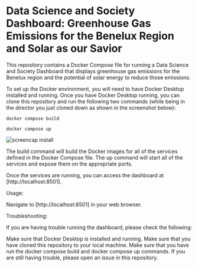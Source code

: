 # Data Science and Society Dashboard: Greenhouse Gas Emissions for the Benelux Region and Solar as our Savior

This repository contains a Docker Compose file for running a Data Science and Society Dashboard that displays greenhouse gas emissions for the Benelux region and the potential of solar energy to reduce those emissions.

To set up the Docker environment, you will need to have Docker Desktop installed and running. Once you have Docker Desktop running, you can clone this repository and run the following two commands (while being in the director you just cloned down as shown in the screenshot below):

`docker compose build`

`docker compose up`

![screencap install](https://imgur.com/a/SUQKHOB "Install Screencap")

The build command will build the Docker images for all of the services defined in the Docker Compose file. The up command will start all of the services and expose them on the appropriate ports.

Once the services are running, you can access the dashboard at [http://localhost:8501].

Usage:

Navigate to [http://localhost:8501] in your web browser.

Troubleshooting:

If you are having trouble running the dashboard, please check the following:

Make sure that Docker Desktop is installed and running.
Make sure that you have cloned this repository to your local machine.
Make sure that you have run the docker compose build and docker compose up commands.
If you are still having trouble, please open an issue in this repository.
